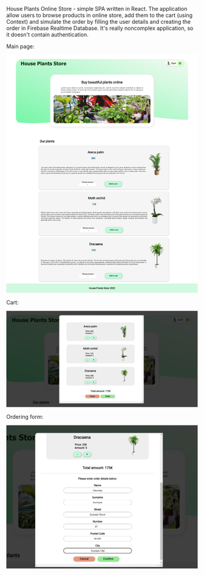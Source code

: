 House Plants Online Store - simple SPA written in React.
The application allow users to browse products in online store, add them to the cart (using Context) and simulate the order by filling the user details and creating the order in Firebase Realtime Database. It's really noncomplex application, so it doesn't contain authentication. 

Main page:

![Screenshot](/images/main.png)

Cart:

![Screenshot](/images/cart.png)

Ordering form:

![Screenshot](/images/order.png)

